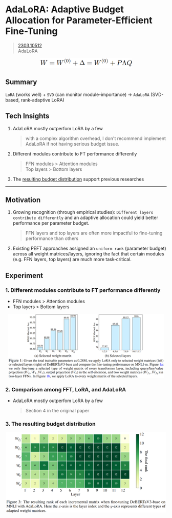 # AdaLoRA: Adaptive Budget Allocation for Parameter-Efficient Fine-Tuning
> [2303.10512](https://arxiv.org/abs/2303.10512)<br>
> AdaLoRA
<div align=center><img src="/figures/2303.10512.1.png" style="height: 30px; width: auto;"/></div>

## Summary 
`LoRA` (works well) + `SVD` (can monitor module-importance)  &rarr; `AdaLoRA` (SVD-based, rank-adaptive LoRA)

## Tech Insights 
1. AdaLoRA mostly outperfom LoRA by a few
   > with a complex algorithm overhead, I don't recommend implement AdaLoRA if not having serious budget issue.
2. Different modules contribute to FT performance differently
   > FFN modules > Attention modules<br>
   > Top layers > Bottom layers
3. The [resulting budget distribution](/#3-the-resulting-budget-distribution) support previous researches
---

## Motivation 
1. Growing recognition (through empirical studies): `Different layers contribute differently` and an adaptive allocation could yield better performance per parameter budget.
   > FFN layers and top layers are often more impactful to fine-tuning performance than others
3. Existing PEFT approaches assigned an `uniform rank` (parameter budget) across all weight matrices/layers, ignoring the fact that certain modules (e.g. FFN layers, top  layers) are much more task‑critical.

## Experiment
### 1. Different modules contribute to FT performance differently
- FFN modules > Attention modules
- Top layers > Bottom layers
<div align=center><img src="/figures/2303.10512.2.png" style="height: 200px; width: auto;"/></div>

### 2. Comparison among FFT, LoRA, and AdaLoRA
- AdaLoRA mostly outperfom LoRA by a few
  > Section 4 in the original paper

### 3. The resulting budget distribution
<div align=center><img src="/figures/2303.10512.3.png" style="height: 250px; width: auto;"/></div>
